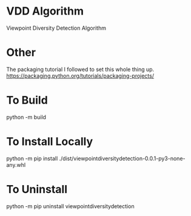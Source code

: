 # VDD Algorithm
Viewpoint Diversity Detection Algorithm

# Other
The packaging tutorial I followed to set this whole thing up.
https://packaging.python.org/tutorials/packaging-projects/

# To Build
python -m build

# To Install Locally
python -m pip install ./dist/viewpointdiversitydetection-0.0.1-py3-none-any.whl 


# To Uninstall
python -m pip uninstall viewpointdiversitydetection

